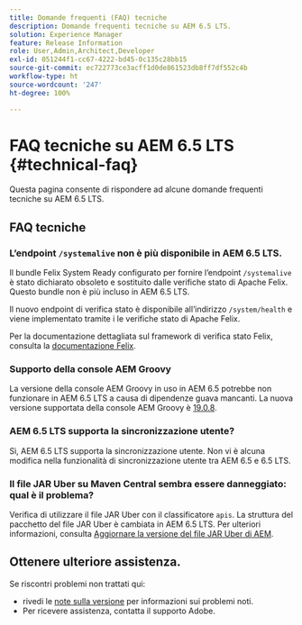```yaml
---
title: Domande frequenti (FAQ) tecniche
description: Domande frequenti tecniche su AEM 6.5 LTS.
solution: Experience Manager
feature: Release Information
role: User,Admin,Architect,Developer
exl-id: 051244f1-cc67-4222-bd45-0c135c28bb15
source-git-commit: ec722773ce3acff1d0de861523db8ff7df552c4b
workflow-type: ht
source-wordcount: '247'
ht-degree: 100%

---
```


# FAQ tecniche su AEM 6.5 LTS {#technical-faq}

Questa pagina consente di rispondere ad alcune domande frequenti tecniche su AEM 6.5 LTS.

## FAQ tecniche

### L’endpoint `/systemalive` non è più disponibile in AEM 6.5 LTS.

Il bundle Felix System Ready configurato per fornire l’endpoint `/systemalive` è stato dichiarato obsoleto e sostituito dalle verifiche stato di Apache Felix. Questo bundle non è più incluso in AEM 6.5 LTS.

Il nuovo endpoint di verifica stato è disponibile all’indirizzo `/system/health` e viene implementato tramite i le verifiche stato di Apache Felix.

Per la documentazione dettagliata sul framework di verifica stato Felix, consulta la [documentazione Felix](https://github.com/apache/felix-dev/blob/master/healthcheck/README.md).

### Supporto della console AEM Groovy

La versione della console AEM Groovy in uso in AEM 6.5 potrebbe non funzionare in AEM 6.5 LTS a causa di dipendenze guava mancanti. La nuova versione supportata della console AEM Groovy è [19.0.8](https://mvnrepository.com/artifact/be.orbinson.aem/aem-groovy-console/19.0.8).

### AEM 6.5 LTS supporta la sincronizzazione utente?

Sì, AEM 6.5 LTS supporta la sincronizzazione utente. Non vi è alcuna modifica nella funzionalità di sincronizzazione utente tra AEM 6.5 e 6.5 LTS.

### Il file JAR Uber su Maven Central sembra essere danneggiato: qual è il problema?

Verifica di utilizzare il file JAR Uber con il classificatore `apis`. La struttura del pacchetto del file JAR Uber è cambiata in AEM 6.5 LTS. Per ulteriori informazioni, consulta [Aggiornare la versione del file JAR Uber di AEM](/help/sites-deploying/upgrading-code-and-customizations.md#update-the-aem-uber-jar-version).

## Ottenere ulteriore assistenza.

Se riscontri problemi non trattati qui:
* rivedi le [note sulla versione](/help/release-notes/release-notes.md) per informazioni sui problemi noti.
* Per ricevere assistenza, contatta il supporto Adobe.
